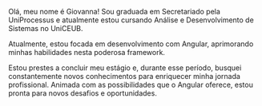 Olá, meu nome é Giovanna! Sou graduada em Secretariado pela UniProcessus e atualmente estou cursando Análise e Desenvolvimento de Sistemas no UniCEUB. 

Atualmente, estou focada em desenvolvimento com Angular, aprimorando minhas habilidades nesta poderosa framework.

Estou prestes a concluir meu estágio e, durante esse período, busquei constantemente novos conhecimentos para enriquecer minha jornada profissional. Animada com as possibilidades que o Angular oferece, estou pronta para novos desafios e oportunidades.
